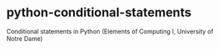 # python-conditional-statements
Conditional statements in Python (Elements of Computing I, University of Notre Dame)
